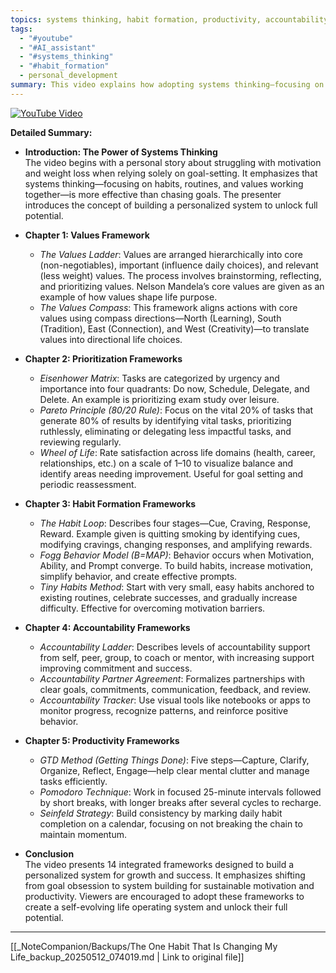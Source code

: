 ```yaml
---
topics: systems thinking, habit formation, productivity, accountability, prioritization, personal development
tags:
  - "#youtube"
  - "#AI_assistant"
  - "#systems_thinking"
  - "#habit_formation"
  - personal_development
summary: This video explains how adopting systems thinking—focusing on building durable, modular systems rather than merely chasing goals—can transform your life. It presents 14 integrated frameworks across values, prioritization, habit formation, accountability, and productivity to help create a personalized, sustainable system for growth and success.
---
```


[![YouTube Video](https://www.youtube.com/watch?v=XXXXXXX)](https://www.youtube.com/watch?v=XXXXXXX)

**Detailed Summary:**

- **Introduction: The Power of Systems Thinking**  
  The video begins with a personal story about struggling with motivation and weight loss when relying solely on goal-setting. It emphasizes that systems thinking—focusing on habits, routines, and values working together—is more effective than chasing goals. The presenter introduces the concept of building a personalized system to unlock full potential.

- **Chapter 1: Values Framework**  
  - *The Values Ladder*: Values are arranged hierarchically into core (non-negotiables), important (influence daily choices), and relevant (less weight) values. The process involves brainstorming, reflecting, and prioritizing values. Nelson Mandela’s core values are given as an example of how values shape life purpose.  
  - *The Values Compass*: This framework aligns actions with core values using compass directions—North (Learning), South (Tradition), East (Connection), and West (Creativity)—to translate values into directional life choices.

- **Chapter 2: Prioritization Frameworks**  
  - *Eisenhower Matrix*: Tasks are categorized by urgency and importance into four quadrants: Do now, Schedule, Delegate, and Delete. An example is prioritizing exam study over leisure.  
  - *Pareto Principle (80/20 Rule)*: Focus on the vital 20% of tasks that generate 80% of results by identifying vital tasks, prioritizing ruthlessly, eliminating or delegating less impactful tasks, and reviewing regularly.  
  - *Wheel of Life*: Rate satisfaction across life domains (health, career, relationships, etc.) on a scale of 1–10 to visualize balance and identify areas needing improvement. Useful for goal setting and periodic reassessment.

- **Chapter 3: Habit Formation Frameworks**  
  - *The Habit Loop*: Describes four stages—Cue, Craving, Response, Reward. Example given is quitting smoking by identifying cues, modifying cravings, changing responses, and amplifying rewards.  
  - *Fogg Behavior Model (B=MAP)*: Behavior occurs when Motivation, Ability, and Prompt converge. To build habits, increase motivation, simplify behavior, and create effective prompts.  
  - *Tiny Habits Method*: Start with very small, easy habits anchored to existing routines, celebrate successes, and gradually increase difficulty. Effective for overcoming motivation barriers.

- **Chapter 4: Accountability Frameworks**  
  - *Accountability Ladder*: Describes levels of accountability support from self, peer, group, to coach or mentor, with increasing support improving commitment and success.  
  - *Accountability Partner Agreement*: Formalizes partnerships with clear goals, commitments, communication, feedback, and review.  
  - *Accountability Tracker*: Use visual tools like notebooks or apps to monitor progress, recognize patterns, and reinforce positive behavior.

- **Chapter 5: Productivity Frameworks**  
  - *GTD Method (Getting Things Done)*: Five steps—Capture, Clarify, Organize, Reflect, Engage—help clear mental clutter and manage tasks efficiently.  
  - *Pomodoro Technique*: Work in focused 25-minute intervals followed by short breaks, with longer breaks after several cycles to recharge.  
  - *Seinfeld Strategy*: Build consistency by marking daily habit completion on a calendar, focusing on not breaking the chain to maintain momentum.

- **Conclusion**  
  The video presents 14 integrated frameworks designed to build a personalized system for growth and success. It emphasizes shifting from goal obsession to system building for sustainable motivation and productivity. Viewers are encouraged to adopt these frameworks to create a self-evolving life operating system and unlock their full potential.

---
[[_NoteCompanion/Backups/The One Habit That Is Changing My Life_backup_20250512_074019.md | Link to original file]]